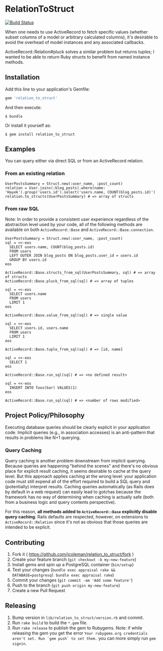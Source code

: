# RelationToStruct

[![Build Status](https://github.com/jcoleman/relation_to_struct/actions/workflows/ci.yml/badge.svg)](https://github.com/jcoleman/relation_to_struct/actions/workflows/ci.yml?query=branch%3Amaster+)

When one needs to use ActiveRecord to fetch specific values (whether subset columns of a model or arbitrary calculated columns), it's desirable to avoid the overhead of model instances and any associated callbacks.

ActiveRecord::Relation#pluck solves a similar problem but returns tuples; I wanted to be able to return Ruby structs to benefit from named instance methods.

## Installation

Add this line to your application's Gemfile:

```ruby
gem 'relation_to_struct'
```

And then execute:

    $ bundle

Or install it yourself as:

    $ gem install relation_to_struct

## Examples

You can query either via direct SQL or from an ActiveRecord relation.

### From an existing relation

```
UserPostsSummary = Struct.new(:user_name, :post_count)
relation = User.joins(:blog_posts).where(name: 'Hayek').group('users.id').select('users.name, COUNT(blog_posts.id)')
relation.to_structs(UserPostsSummary) # => array of structs
```

### From raw SQL

Note: In order to provide a consistent user experience regardless of the abstraction level used by your code, all of the following methods are available on both `ActiveRecord::Base` and `ActiveRecord::Base.connection`.

```
UserPostsSummary = Struct.new(:user_name, :post_count)
sql = <<-eos
  SELECT users.name, COUNT(blog_posts.id)
  FROM users
  LEFT OUTER JOIN blog_posts ON blog_posts.user_id = users.id
  GROUP BY users.id
eos

ActiveRecord::Base.structs_from_sql(UserPostsSummary, sql) # => array of structs
ActiveRecord::Base.pluck_from_sql(sql) # => array of tuples
```

```
sql = <<-eos
  SELECT users.name
  FROM users
  LIMIT 1
eos

ActiveRecord::Base.value_from_sql(sql) # => single value
```

```
sql = <<-eos
  SELECT users.id, users.name
  FROM users
  LIMIT 1
eos

ActiveRecord::Base.tuple_from_sql(sql) # => [id, name]
```

```
sql = <<-eos
  SELECT 1
eos

ActiveRecord::Base.run_sql(sql) # => <no defined result>
```

```
sql = <<-eos
  INSERT INTO foos(bar) VALUES(1)
eos

ActiveRecord::Base.run_sql(sql) # => <number of rows modified>
```

## Project Policy/Philosophy

Executing database queries should be clearly explicit in your application code. Implicit queries (e.g., in association accesses) is an anti-pattern that results in problems like N+1 querying.

### Query Caching

Query caching is another problem downstream from implicit querying. Because queries are happening "behind the scenes" and there's no obvious place for explicit result caching, it seems desirable to cache at the query level. But this approach applies caching at the wrong level: your application code must still expend all of the effort required to build a SQL query and (potentially) interpret results. Caching queries automatically (as Rails does by default in a web request) can easily lead to gotchas because the framework has no way of determining when caching is actually safe (both from a business logic and query contents perspective).

For this reason, **all methods added to `ActiveRecord::Base` explicitly disable query caching**. Rails defaults are respected, however, on extensions to `ActiveRecord::Relation` since it's not as obvious that those queries are intended to be explicit.

## Contributing

1. Fork it ( https://github.com/jcoleman/relation_to_struct/fork )
1. Create your feature branch (`git checkout -b my-new-feature`)
1. Install gems and spin up a PostgreSQL container (`bin/setup`)
1. Test your changes (`bundle exec appraisal rake && DATABASE=postgresql bundle exec appraisal rake`)
1. Commit your changes (`git commit -am 'Add some feature'`)
1. Push to the branch (`git push origin my-new-feature`)
1. Create a new Pull Request

## Releasing

1. Bump version in `lib/relation_to_struct/version.rb` and commit.
1. Run `rake build` to build the `*.gem` file.
1. Run `rake release` to publish the gem to Rubygems. Note: if while releasing the gem you get the error ``Your rubygems.org credentials aren't set. Run `gem push` to set them.`` you can more simply run `gem signin`.
